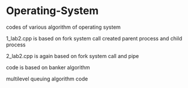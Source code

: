 # Operating-System
codes of various algorithm of operating system

1_lab2.cpp is based on fork system call created parent process and child process



2_lab2.cpp is again based on fork system call and pipe


code is based on banker algorithm


multilevel queuing algorithm code

